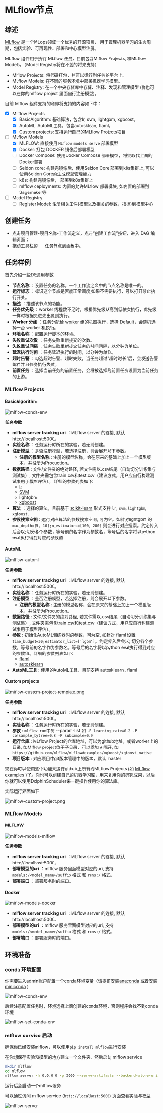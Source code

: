 # MLflow节点

## 综述

[MLflow](https://mlflow.org) 是一个MLops领域一个优秀的开源项目， 用于管理机器学习的生命周期，包括实验、可再现性、部署和中心模型注册。

MLflow 组件用于执行 MLflow 任务，目前包含Mlflow Projects, 和MLflow Models。（Model Registry将在不就的将来支持）

- Mlflow Projects: 将代码打包，并可以运行到任务的平台上。
- MLflow Models: 在不同的服务环境中部署机器学习模型。
- Model Registry: 在一个中央存储库中存储、注释、发现和管理模型 (你也可以在你的mlflow project 里面自行注册模型)。

目前 Mlflow 组件支持的和即将支持的内容如下中：

- [x] MLflow Projects
  - [x] BasicAlgorithm: 基础算法，包含lr, svm, lightgbm, xgboost。
  - [x] AutoML: AutoML工具，包含autosklean, flaml。
  - [x] Custom projects: 支持运行自己的MLflow Projects项目
- [ ] MLflow Models
  - [x] MLFLOW: 直接使用 `MLflow models serve` 部署模型
  - [x] Docker: 打包 DOCKER 镜像后部署模型
  - [ ] Docker Compose: 使用Docker Compose 部署模型，将会取代上面的Docker部署
  - [ ] Seldon core: 构建完镜像后，使用Seldon Core 部署到k8s集群上, 可以使用Seldon Core的生成模型管理能力
  - [ ] k8s: 构建完镜像后， 部署到k8s集群上
  - [ ] mlflow deployments: 内置的允许MLflow 部署模块, 如内置的部署到Sagemaker等
- [ ] Model Registry
  - [ ] Register Model: 注册相关工件(模型以及相关的参数，指标)到模型中心

## 创建任务

- 点击项目管理-项目名称-工作流定义，点击“创建工作流”按钮，进入 DAG 编辑页面；
- 拖动工具栏的 <img src="/img/tasks/icons/mlflow.png" width="15"/> 任务节点到画板中。


## 任务样例

首先介绍一些DS通用参数

- **节点名称** ：设置任务的名称。一个工作流定义中的节点名称是唯一的。
- **运行标志** ：标识这个节点是否能正常调度,如果不需要执行，可以打开禁止执行开关。
- **描述** ：描述该节点的功能。
- **任务优先级** ：worker 线程数不足时，根据优先级从高到低依次执行，优先级一样时根据先进先出原则执行。
- **Worker 分组** ：任务分配给 worker 组的机器执行，选择 Default，会随机选择一台 worker 机执行。
- **环境名称** ：配置运行脚本的环境。
- **失败重试次数** ：任务失败重新提交的次数。
- **失败重试间隔** ：任务失败重新提交任务的时间间隔，以分钟为单位。
- **延迟执行时间** ：任务延迟执行的时间，以分钟为单位。
- **超时告警** ：勾选超时告警、超时失败，当任务超过"超时时长"后，会发送告警邮件并且任务执行失败。
- **前置任务** ：选择当前任务的前置任务，会将被选择的前置任务设置为当前任务的上游。

### MLflow Projects

#### BasicAlgorithm

![mlflow-conda-env](/img/tasks/demo/mlflow-basic-algorithm.png)

**任务参数**

- **mlflow server tracking uri** ：MLflow server 的连接, 默认 http://localhost:5000。
- **实验名称** ：任务运行时所在的实验，若无则创建。
- **注册模型** ：是否注册模型，若选择注册，则会展开以下参数。
    - **注册的模型名称** : 注册的模型名称，会在原来的基础上加上一个模型版本，并注册为Production。
- **数据路径** : 文件/文件夹的绝对路径, 若文件需以.csv结尾（自动切分训练集与测试集）, 文件夹需包含train.csv和test.csv（建议方式，用户应自行构建测试集用于模型评估）。
详细的参数列表如下:
  - [lr](https://scikit-learn.org/stable/modules/generated/sklearn.linear_model.LogisticRegression.html#sklearn.linear_model.LogisticRegression)
  - [SVM](https://scikit-learn.org/stable/modules/generated/sklearn.svm.SVC.html?highlight=svc#sklearn.svm.SVC)
  - [lightgbm](https://lightgbm.readthedocs.io/en/latest/pythonapi/lightgbm.LGBMClassifier.html#lightgbm.LGBMClassifier)
  - [xgboost](https://xgboost.readthedocs.io/en/stable/python/python_api.html#xgboost.XGBClassifier)
- **算法** ：选择的算法，目前基于 [scikit-learn](https://scikit-learn.org/) 形式支持 `lr`, `svm`, `lightgbm`, `xgboost`.
- **参数搜索空间** : 运行对应算法的参数搜索空间, 可为空。如针对lightgbm 的 `max_depth=[5, 10];n_estimators=[100, 200]` 则会进行对应搜索。约定传入后会以;切分各个参数，等号前的名字作为参数名，等号后的名字将以python eval执行得到对应的参数值

#### AutoML

![mlflow-automl](/img/tasks/demo/mlflow-automl.png)

**任务参数**

- **mlflow server tracking uri** ：MLflow server 的连接, 默认 http://localhost:5000。
- **实验名称** ：任务运行时所在的实验，若无则创建。
- **注册模型** ：是否注册模型，若选择注册，则会展开以下参数。
    - **注册的模型名称** : 注册的模型名称，会在原来的基础上加上一个模型版本，并注册为Production。
- **数据路径** : 文件/文件夹的绝对路径, 若文件需以.csv结尾（自动切分训练集与测试集）, 文件夹需包含train.csv和test.csv（建议方式，用户应自行构建测试集用于模型评估）。
- **参数** : 初始化AutoML训练器时的参数，可为空, 如针对 flaml 设置`time_budget=30;estimator_list=['lgbm']`。约定传入后会以; 切分各个参数，等号前的名字作为参数名，等号后的名字将以python eval执行得到对应的参数值。详细的参数列表如下:
  - [flaml](https://microsoft.github.io/FLAML/docs/reference/automl#automl-objects)
  - [autosklearn](https://automl.github.io/auto-sklearn/master/api.html)
- **AutoML工具** : 使用的AutoML工具，目前支持 [autosklearn](https://github.com/automl/auto-sklearn)
  , [flaml](https://github.com/microsoft/FLAML)

#### Custom projects

![mlflow-custom-project-template.png](/img/tasks/demo/mlflow-custom-project-template.png)

**任务参数**

- **mlflow server tracking uri** ：MLflow server 的连接, 默认 http://localhost:5000。
- **实验名称** ：任务运行时所在的实验，若无则创建。
- **参数** : `mlflow run`中的 --param-list 如 `-P learning_rate=0.2 -P colsample_bytree=0.8 -P subsample=0.9`
- **运行仓库** : MLflow Project的仓库地址，可以为github地址，或者worker上的目录, 如Mlflow project位于子目录，可以添加 `#` 隔开, 如 `https://github.com/mlflow/mlflow#examples/xgboost/xgboost_native`
- **项目版本** : 对应项目中git版本管理中的版本，默认 master

现在你可以使用这个功能来运行github上所有的MLflow Projects (如 [MLflow examples](https://github.com/mlflow/mlflow/tree/master/examples) )了。你也可以创建自己的机器学习库，用来复用你的研究成果，以后你就可以使用DolphinScheduler来一键操作使用你的算法库。

实际运行界面如下

![mlflow-custom-project.png](/img/tasks/demo/mlflow-custom-project.png)


### MLflow Models

#### MLFLOW

![mlflow-models-mlflow](/img/tasks/demo/mlflow-models-mlflow.png)

**任务参数**

- **mlflow server tracking uri** ：MLflow server 的连接, 默认 http://localhost:5000。
- **部署模型的uri** ：mlflow 服务里面模型对应的uri, 支持 `models:/<model_name>/suffix` 格式 和 `runs:/` 格式。
- **部署端口** ：部署服务时的端口。

#### Docker

![mlflow-models-docker](/img/tasks/demo/mlflow-models-docker.png)

- **mlflow server tracking uri** ：MLflow server 的连接, 默认 http://localhost:5000。
- **部署模型的uri** ：mlflow 服务里面模型对应的uri, 支持 `models:/<model_name>/suffix` 格式 和 `runs:/` 格式。
- **部署端口** ：部署服务时的端口。

## 环境准备

### conda 环境配置

你需要进入admin账户配置一个conda环境变量（请提前[安装anaconda](https://docs.continuum.io/anaconda/install/)
或者[安装miniconda](https://docs.conda.io/en/latest/miniconda.html#installing) )

![mlflow-conda-env](/img/tasks/demo/mlflow-conda-env.png)

后续注意配置任务时，环境选择上面创建的conda环境，否则程序会找不到conda环境

![mlflow-set-conda-env](/img/tasks/demo/mlflow-set-conda-env.png)

### mlflow service 启动

确保你已经安装mlflow，可以使用`pip install mlflow`进行安装

在你想保存实验和模型的地方建立一个文件夹，然后启动 mlflow service

```sh
mkdir mlflow
cd mlflow
mlflow server -h 0.0.0.0 -p 5000 --serve-artifacts --backend-store-uri sqlite:///mlflow.db
```

运行后会启动一个mlflow服务

可以通过访问 mlflow service (`http://localhost:5000`) 页面查看实验与模型

![mlflow-server](/img/tasks/demo/mlflow-server.png)

